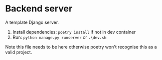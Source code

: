 # Backend server

A template Django server.

1. Install dependencies: `poetry install` if not in dev container
2. Run: `python manage.py runserver` or `.\dev.sh`

Note this file needs to be here otherwise poetry won't recognise this as a valid project.
